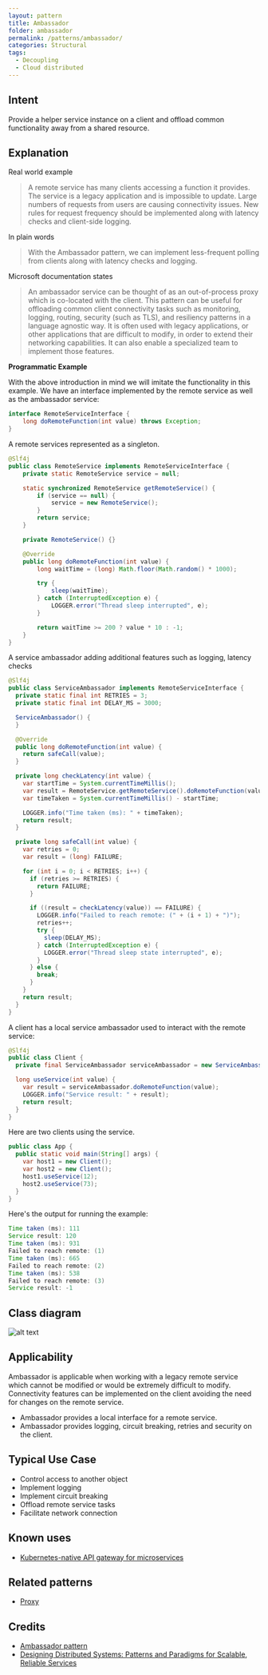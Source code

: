 ```yaml
---
layout: pattern
title: Ambassador
folder: ambassador
permalink: /patterns/ambassador/
categories: Structural
tags:
  - Decoupling
  - Cloud distributed
---
```


## Intent

Provide a helper service instance on a client and offload common functionality away from a shared resource.

## Explanation

Real world example

> A remote service has many clients accessing a function it provides. The service is a legacy application and is 
> impossible to update. Large numbers of requests from users are causing connectivity issues. New rules for request 
> frequency should be implemented along with latency checks and client-side logging.

In plain words

> With the Ambassador pattern, we can implement less-frequent polling from clients along with latency checks and 
> logging.

Microsoft documentation states

> An ambassador service can be thought of as an out-of-process proxy which is co-located with the client. This pattern 
> can be useful for offloading common client connectivity tasks such as monitoring, logging, routing, 
> security (such as TLS), and resiliency patterns in a language agnostic way. It is often used with legacy applications, 
> or other applications that are difficult to modify, in order to extend their networking capabilities. It can also 
> enable a specialized team to implement those features.

**Programmatic Example**

With the above introduction in mind we will imitate the functionality in this example. We have an interface implemented 
by the remote service as well as the ambassador service:

```java
interface RemoteServiceInterface {
    long doRemoteFunction(int value) throws Exception;
}
```

A remote services represented as a singleton.

```java
@Slf4j
public class RemoteService implements RemoteServiceInterface {
    private static RemoteService service = null;

    static synchronized RemoteService getRemoteService() {
        if (service == null) {
            service = new RemoteService();
        }
        return service;
    }

    private RemoteService() {}

    @Override
    public long doRemoteFunction(int value) {
        long waitTime = (long) Math.floor(Math.random() * 1000);

        try {
            sleep(waitTime);
        } catch (InterruptedException e) {
            LOGGER.error("Thread sleep interrupted", e);
        }

        return waitTime >= 200 ? value * 10 : -1;
    }
}
```

A service ambassador adding additional features such as logging, latency checks

```java
@Slf4j
public class ServiceAmbassador implements RemoteServiceInterface {
  private static final int RETRIES = 3;
  private static final int DELAY_MS = 3000;

  ServiceAmbassador() {
  }

  @Override
  public long doRemoteFunction(int value) {
    return safeCall(value);
  }

  private long checkLatency(int value) {
    var startTime = System.currentTimeMillis();
    var result = RemoteService.getRemoteService().doRemoteFunction(value);
    var timeTaken = System.currentTimeMillis() - startTime;

    LOGGER.info("Time taken (ms): " + timeTaken);
    return result;
  }

  private long safeCall(int value) {
    var retries = 0;
    var result = (long) FAILURE;

    for (int i = 0; i < RETRIES; i++) {
      if (retries >= RETRIES) {
        return FAILURE;
      }

      if ((result = checkLatency(value)) == FAILURE) {
        LOGGER.info("Failed to reach remote: (" + (i + 1) + ")");
        retries++;
        try {
          sleep(DELAY_MS);
        } catch (InterruptedException e) {
          LOGGER.error("Thread sleep state interrupted", e);
        }
      } else {
        break;
      }
    }
    return result;
  }
}
```

A client has a local service ambassador used to interact with the remote service:

```java
@Slf4j
public class Client {
  private final ServiceAmbassador serviceAmbassador = new ServiceAmbassador();

  long useService(int value) {
    var result = serviceAmbassador.doRemoteFunction(value);
    LOGGER.info("Service result: " + result);
    return result;
  }
}
```

Here are two clients using the service.

```java
public class App {
  public static void main(String[] args) {
    var host1 = new Client();
    var host2 = new Client();
    host1.useService(12);
    host2.useService(73);
  }
}
```

Here's the output for running the example:

```java
Time taken (ms): 111
Service result: 120
Time taken (ms): 931
Failed to reach remote: (1)
Time taken (ms): 665
Failed to reach remote: (2)
Time taken (ms): 538
Failed to reach remote: (3)
Service result: -1
```

## Class diagram

![alt text](./etc/ambassador.urm.png "Ambassador class diagram")

## Applicability

Ambassador is applicable when working with a legacy remote service which cannot be modified or would be extremely 
difficult to modify. Connectivity features can be implemented on the client avoiding the need for changes on the remote 
service.

* Ambassador provides a local interface for a remote service.
* Ambassador provides logging, circuit breaking, retries and security on the client.

## Typical Use Case

* Control access to another object
* Implement logging
* Implement circuit breaking
* Offload remote service tasks
* Facilitate network connection

## Known uses

* [Kubernetes-native API gateway for microservices](https://github.com/datawire/ambassador)

## Related patterns

* [Proxy](https://java-design-patterns.com/patterns/proxy/)

## Credits

* [Ambassador pattern](https://docs.microsoft.com/en-us/azure/architecture/patterns/ambassador)
* [Designing Distributed Systems: Patterns and Paradigms for Scalable, Reliable Services](https://books.google.co.uk/books?id=6BJNDwAAQBAJ&pg=PT35&lpg=PT35&dq=ambassador+pattern+in+real+world&source=bl&ots=d2e7GhYdHi&sig=Lfl_MDnCgn6lUcjzOg4GXrN13bQ&hl=en&sa=X&ved=0ahUKEwjk9L_18rrbAhVpKcAKHX_KA7EQ6AEIWTAI#v=onepage&q=ambassador%20pattern%20in%20real%20world&f=false)

